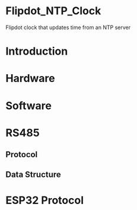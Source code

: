 # Flipdot_NTP_Clock
Flipdot clock that updates time from an NTP server


# Introduction
 
# Hardware


# Software

# RS485
## Protocol
## Data Structure

# ESP32 Protocol

